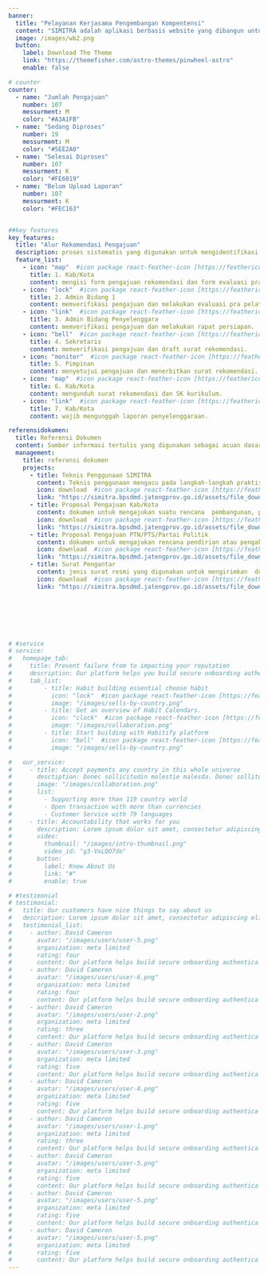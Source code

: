 ```yaml
---
banner:
  title: "Pelayanan Kerjasama Pengembangan Kompentensi"
  content: "SIMITRA adalah aplikasi berbasis website yang dibangun untuk mempermudah proses pengajuan rekomendasi penyelenggaraan pelatihan pola kerjasama oleh Pemkab/Pemkot, OPD Provinsi, dan PTN/PTS, serta menerbitkan surat rekomendasi oleh BPSDMD Provinsi Jawa Tengah, dengan menyediakan pelayanan yang mudah, cepat, dan terintegrasi."
  image: /images/wb2.png
  button:
    label: Download The Theme
    link: "https://themefisher.com/astro-themes/pinwheel-astro"
    enable: false

# counter
counter:
  - name: "Jumlah Pengajuan"
    number: 107
    messurment: M
    color: "#A3A1FB"
  - name: "Sedang Diproses"
    number: 19
    messurment: M
    color: "#5EE2A0"
  - name: "Selesai Diproses"
    number: 107
    messurment: K
    color: "#FE6019"
  - name: "Belum Upload Laporan"
    number: 107
    messurment: K
    color: "#FEC163"


##key features
key_features:
  title: "Alur Rekomendasi Pengajuan"
  description: proses sistematis yang digunakan untuk mengidentifikasi dan merekomendasikan pengajuan atau proposal berdasarkan kriteria atau parameter tertentu.
  feature_list:
    - icon: "map"  #icon package react-feather-icon [https://feathericons.com/]
      title: 1. Kab/Kota
      content: mengisi form pengajuan rekomendasi dan form evaluasi pra pelatihan.
    - icon: "lock"  #icon package react-feather-icon [https://feathericons.com/]
      title: 2. Admin Bidang 1
      content: memverifikasi pengajuan dan melakukan evaluasi pra pelatihan.
    - icon: "link"  #icon package react-feather-icon [https://feathericons.com/]
      title: 3. Admin Bidang Penyelenggara
      content: memverifikasi pengajuan dan melakukan rapat persiapan.
    - icon: "bell"  #icon package react-feather-icon [https://feathericons.com/]
      title: 4. Sekretaris
      content: memverifikasi pengajuan dan draft surat rekomendasi.
    - icon: "monitor"  #icon package react-feather-icon [https://feathericons.com/]
      title: 5. Pimpinan
      content: menyetujui pengajuan dan menerbitkan surat rekomendasi.
    - icon: "map"  #icon package react-feather-icon [https://feathericons.com/]
      title: 6. Kab/Kota
      content: mengunduh surat rekomendasi dan SK kurikulum.
    - icon: "link"  #icon package react-feather-icon [https://feathericons.com/]
      title: 7. Kab/Kota
      content: wajib mengunggah laporan penyelenggaraan.

referensidokumen:
  title: Referensi Dokumen
  content: Sumber informasi tertulis yang digunakan sebagai acuan dasar dalam pengajuan kerjasama pengembangan kompentensi.
  management:
    title: referensi dokumen
    projects:
      - title: Teknis Penggunaan SIMITRA
        content: Teknis penggunaan mengacu pada langkah-langkah praktis dan perincian teknis SIMITRA
        icon: download  #icon package react-feather-icon [https://feathericons.com/]
        link: "https://simitra.bpsdmd.jatengprov.go.id/assets/file_download_area/simitra_manual_book_new.pdf"
      - title: Proposal Pengajuan Kab/Kota
        content: dokumen untuk mengajukan suatu rencana  pembangunan, program, proyek, atau kegiatan kepada pemerintah kabupaten atau kota.
        icon: download  #icon package react-feather-icon [https://feathericons.com/]
        link: "https://simitra.bpsdmd.jatengprov.go.id/assets/file_download_area/simitra_contoh_format_proposal_kabkota.pdf"
      - title: Proposal Pengajuan PTN/PTS/Partai Politik
        content: dokumen untuk mengajukan rencana pendirian atau pengakuan lembaga pendidikan tinggi atau partai politik kepada pihak yang berwenang.
        icon: download  #icon package react-feather-icon [https://feathericons.com/]
        link: "https://simitra.bpsdmd.jatengprov.go.id/assets/file_download_area/simitra_contoh_format_proposal_ptn_pts.pdf"
      - title: Surat Pengantar
        content: jenis surat resmi yang digunakan untuk mengirimkan  dokumen, barang, atau informasi kepada pihak lain.
        icon: download  #icon package react-feather-icon [https://feathericons.com/]
        link: "https://simitra.bpsdmd.jatengprov.go.id/assets/file_download_area/simitra_contoh_pengantar.pdf"
 






# #service
# service:
#   homepage_tab:
#     title: Prevent failure from to impacting your reputation
#     description: Our platform helps you build secure onboarding authentication experiences that retain and engage your users. We build the infrastructure, you can.
#     tab_list:
#         - title: Habit building essential choose habit
#           icon: "lock"  #icon package react-feather-icon [https://feathericons.com/]
#           image: "/images/sells-by-country.png"
#         - title: Get an overview of Habit Calendars.
#           icon: "clock"  #icon package react-feather-icon [https://feathericons.com/]
#           image: "/images/collaboration.png"
#         - title: Start building with Habitify platform
#           icon: "bell"  #icon package react-feather-icon [https://feathericons.com/]
#           image: "/images/sells-by-country.png"

#   our_service:
#     - title: Accept payments any country in this whole universe
#       desctiption: Donec sollicitudin molestie malesda. Donec sollitudin molestie malesuada. Mauris pellentesque nec, egestas non nisi. Cras ultricies ligula sed
#       image: "/images/collaboration.png"
#       list:
#         - Supporting more than 119 country world
#         - Open transaction with more than currencies
#         - Customer Service with 79 languages
#     - title: Accountability that works for you
#       description: Lorem ipsum dolor sit amet, consectetur adipiscing elit. Morbi egestas Werat viverra id et aliquet. vulputate egestas sollicitudin.
#       video:
#         thumbnail: "/images/intro-thumbnail.png"
#         video_id: "g3-VxLQO7do"
#       button:
#         label: Know About Us
#         link: "#"
#         enable: true

# #testimonial
# testimonial:
#   title: Our customers have nice things to say about us
#   description: Lorem ipsum dolor sit amet, consectetur adipiscing elit. Morbi egestas Werat viverra id et aliquet. vulputate egestas sollicitudin.
#   testimonial_list:
#     - author: David Cameron
#       avatar: "/images/users/user-5.png"
#       organization: meta limited
#       rating: four
#       content: Our platform helps build secure onboarding authentica experiences & engage your users. We build .
#     - author: David Cameron
#       avatar: "/images/users/user-6.png"
#       organization: meta limited
#       rating: four
#       content: Our platform helps build secure onboarding authentica experiences & engage your users. We build .
#     - author: David Cameron
#       avatar: "/images/users/user-2.png"
#       organization: meta limited
#       rating: three
#       content: Our platform helps build secure onboarding authentica experiences & engage your users. We build .
#     - author: David Cameron
#       avatar: "/images/users/user-3.png"
#       organization: meta limited
#       rating: five
#       content: Our platform helps build secure onboarding authentica experiences & engage your users. We build .
#     - author: David Cameron
#       avatar: "/images/users/user-4.png"
#       organization: meta limited
#       rating: five
#       content: Our platform helps build secure onboarding authentica experiences & engage your users. We build .
#     - author: David Cameron
#       avatar: "/images/users/user-1.png"
#       organization: meta limited
#       rating: three
#       content: Our platform helps build secure onboarding authentica experiences & engage your users. We build .
#     - author: David Cameron
#       avatar: "/images/users/user-5.png"
#       organization: meta limited
#       rating: five
#       content: Our platform helps build secure onboarding authentica experiences & engage your users. We build .
#     - author: David Cameron
#       avatar: "/images/users/user-5.png"
#       organization: meta limited
#       rating: five
#       content: Our platform helps build secure onboarding authentica experiences & engage your users. We build .
#     - author: David Cameron
#       avatar: "/images/users/user-5.png"
#       organization: meta limited
#       rating: five
#       content: Our platform helps build secure onboarding authentica experiences & engage your users. We build .
---
```

